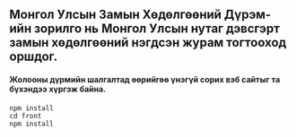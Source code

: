 ## Монгол Улсын Замын Хөдөлгөөний Дүрэм-ийн зорилго нь Монгол Улсын нутаг дэвсгэрт замын хөдөлгөөний нэгдсэн журам тогтооход оршдог.

#### Жолооны дүрмийн шалгалтад өөрийгөө үнэгүй сорих вэб сайтыг та бүхэндээ хүргэж байна.

```
npm install
cd front
npm install
```
